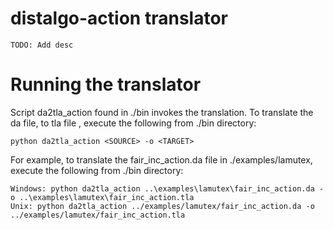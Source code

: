 # distalgo-action translator 
    TODO: Add desc

# Running the translator
  Script da2tla_action found in ./bin invokes the translation. To translate the da file, <SOURCE> to tla file <TARGET>, execute the following from ./bin directory:
    
    python da2tla_action <SOURCE> -o <TARGET>

  For example, to translate the fair_inc_action.da file in ./examples/lamutex, execute the following from ./bin directory:
    
    Windows: python da2tla_action ..\examples\lamutex\fair_inc_action.da -o ..\examples\lamutex\fair_inc_action.tla
    Unix: python da2tla_action ../examples/lamutex/fair_inc_action.da -o ../examples/lamutex/fair_inc_action.tla
